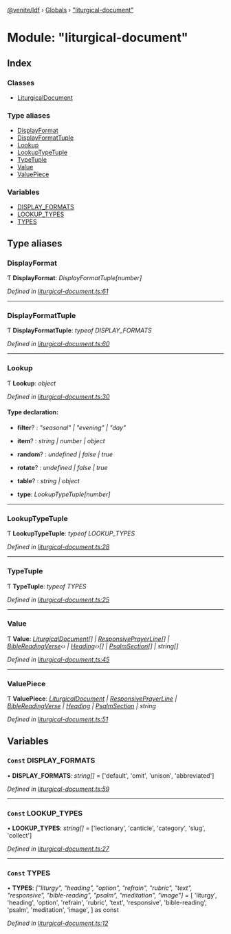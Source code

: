 [@venite/ldf](../README.md) › [Globals](../globals.md) › ["liturgical-document"](_liturgical_document_.md)

# Module: "liturgical-document"

## Index

### Classes

* [LiturgicalDocument](../classes/_liturgical_document_.liturgicaldocument.md)

### Type aliases

* [DisplayFormat](_liturgical_document_.md#displayformat)
* [DisplayFormatTuple](_liturgical_document_.md#displayformattuple)
* [Lookup](_liturgical_document_.md#lookup)
* [LookupTypeTuple](_liturgical_document_.md#lookuptypetuple)
* [TypeTuple](_liturgical_document_.md#typetuple)
* [Value](_liturgical_document_.md#value)
* [ValuePiece](_liturgical_document_.md#valuepiece)

### Variables

* [DISPLAY_FORMATS](_liturgical_document_.md#const-display_formats)
* [LOOKUP_TYPES](_liturgical_document_.md#const-lookup_types)
* [TYPES](_liturgical_document_.md#const-types)

## Type aliases

###  DisplayFormat

Ƭ **DisplayFormat**: *DisplayFormatTuple[number]*

*Defined in [liturgical-document.ts:61](https://github.com/gbj/venite/blob/b189404/ldf/src/liturgical-document.ts#L61)*

___

###  DisplayFormatTuple

Ƭ **DisplayFormatTuple**: *typeof DISPLAY_FORMATS*

*Defined in [liturgical-document.ts:60](https://github.com/gbj/venite/blob/b189404/ldf/src/liturgical-document.ts#L60)*

___

###  Lookup

Ƭ **Lookup**: *object*

*Defined in [liturgical-document.ts:30](https://github.com/gbj/venite/blob/b189404/ldf/src/liturgical-document.ts#L30)*

#### Type declaration:

* **filter**? : *"seasonal" | "evening" | "day"*

* **item**? : *string | number | object*

* **random**? : *undefined | false | true*

* **rotate**? : *undefined | false | true*

* **table**? : *string | object*

* **type**: *LookupTypeTuple[number]*

___

###  LookupTypeTuple

Ƭ **LookupTypeTuple**: *typeof LOOKUP_TYPES*

*Defined in [liturgical-document.ts:28](https://github.com/gbj/venite/blob/b189404/ldf/src/liturgical-document.ts#L28)*

___

###  TypeTuple

Ƭ **TypeTuple**: *typeof TYPES*

*Defined in [liturgical-document.ts:25](https://github.com/gbj/venite/blob/b189404/ldf/src/liturgical-document.ts#L25)*

___

###  Value

Ƭ **Value**: *[LiturgicalDocument](../classes/_liturgical_document_.liturgicaldocument.md)[] | [ResponsivePrayerLine](../classes/_responsive_prayer_.responsiveprayerline.md)[] | [BibleReadingVerse](../classes/_bible_reading_bible_reading_verse_.biblereadingverse.md)‹› | [Heading](../classes/_heading_.heading.md)‹›[] | [PsalmSection](../classes/_psalm_.psalmsection.md)[] | string[]*

*Defined in [liturgical-document.ts:45](https://github.com/gbj/venite/blob/b189404/ldf/src/liturgical-document.ts#L45)*

___

###  ValuePiece

Ƭ **ValuePiece**: *[LiturgicalDocument](../classes/_liturgical_document_.liturgicaldocument.md) | [ResponsivePrayerLine](../classes/_responsive_prayer_.responsiveprayerline.md) | [BibleReadingVerse](../classes/_bible_reading_bible_reading_verse_.biblereadingverse.md) | [Heading](../classes/_heading_.heading.md) | [PsalmSection](../classes/_psalm_.psalmsection.md) | string*

*Defined in [liturgical-document.ts:51](https://github.com/gbj/venite/blob/b189404/ldf/src/liturgical-document.ts#L51)*

## Variables

### `Const` DISPLAY_FORMATS

• **DISPLAY_FORMATS**: *string[]* = ['default', 'omit', 'unison', 'abbreviated']

*Defined in [liturgical-document.ts:59](https://github.com/gbj/venite/blob/b189404/ldf/src/liturgical-document.ts#L59)*

___

### `Const` LOOKUP_TYPES

• **LOOKUP_TYPES**: *string[]* = ['lectionary', 'canticle', 'category', 'slug', 'collect']

*Defined in [liturgical-document.ts:27](https://github.com/gbj/venite/blob/b189404/ldf/src/liturgical-document.ts#L27)*

___

### `Const` TYPES

• **TYPES**: *["liturgy", "heading", "option", "refrain", "rubric", "text", "responsive", "bible-reading", "psalm", "meditation", "image"]* = [
  'liturgy',
  'heading',
  'option',
  'refrain',
  'rubric',
  'text',
  'responsive',
  'bible-reading',
  'psalm',
  'meditation',
  'image',
] as const

*Defined in [liturgical-document.ts:12](https://github.com/gbj/venite/blob/b189404/ldf/src/liturgical-document.ts#L12)*
